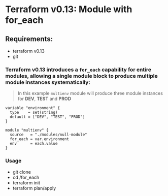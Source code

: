 # Terraform v0.13: Module with for_each

## Requirements:
- terraform v0.13
- git

### Terraform v0.13 introduces a `for_each` capability for entire modules, allowing a single module block to produce multiple module instances systematically:

> In this example `multienv` module will produce three module instances for __DEV__, __TEST__ and __PROD__

```
variable "environment" {
  type    = set(string)
  default = ["DEV", "TEST", "PROD"]
}

module "multienv" {
  source   = "./modules/null-module"
  for_each = var.environment
  env      = each.value
}
```

### Usage

- git clone 
- cd /for_each
- terraform init
- terraform plan/apply
